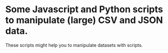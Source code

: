 # Some Javascript and Python scripts to manipulate (large) CSV and JSON data. 

These scripts might help you to manipulate datasets with scripts. 
